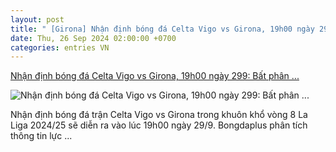 ```yaml
---
layout: post
title: " [Girona] Nhận định bóng đá Celta Vigo vs Girona, 19h00 ngày 299: Bất phân ..."
date: Thu, 26 Sep 2024 02:00:00 +0700
categories: entries VN
---
```

[Nhận định bóng đá Celta Vigo vs Girona, 19h00 ngày 299: Bất phân ...](https://bongdaplus.vn/la-liga/nhan-dinh-bong-da-celta-vigo-vs-girona-19h00-ngay-29-9-4444192409.html)

![Nhận định bóng đá Celta Vigo vs Girona, 19h00 ngày 299: Bất phân ...](https://cdn.bongdaplus.vn/Assets/Media/2024/09/26/8/Celta-Vigo-vs-Girona-nhan-dinh-anh-chu.jpg)

Nhận định bóng đá trận Celta Vigo vs Girona trong khuôn khổ vòng 8 La Liga 2024/25 sẽ diễn ra vào lúc 19h00 ngày 29/9. Bongdaplus phân tích thông tin lực ...

